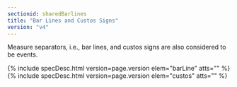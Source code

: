 ```yaml
---
sectionid: sharedBarlines
title: "Bar Lines and Custos Signs"
version: "v4"
---
```




Measure separators, i.e., bar lines, and custos signs are also considered to be
events.



{% include specDesc.html version=page.version elem="barLine" atts="" %}
{% include specDesc.html version=page.version elem="custos" atts="" %}



